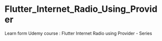 # Flutter_Internet_Radio_Using_Provider
Learn form Udemy course : Flutter Internet Radio using Provider - Series

